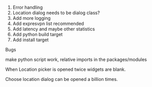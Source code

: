 1. Error handling
2. Location dialog needs to be dialog class?
3. Add more logging
4. Add expresvpn list recommended
5. Add latency and maybe other statistics
6. Add python build target
7. Add install target


Bugs

make python script work, relative imports in the packages/modules

When Location picker is opened twice widgets are blank.

Choose location dialog can be opened a billion times.